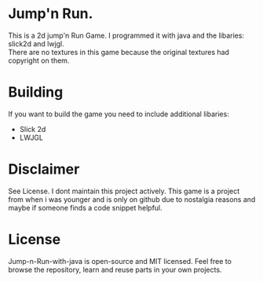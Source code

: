 # Jump'n Run.
This is a 2d jump'n Run Game. I programmed it with java and the libaries: slick2d and lwjgl.  
There are no textures in this game because the original textures had copyright on them.

# Building
If you want to build the game you need to include additional libaries:
- Slick 2d
- LWJGL

# Disclaimer
See License.
I dont maintain this project actively. This game is a project from when i was younger and is only on github due to nostalgia reasons and maybe if someone finds a code snippet helpful.


# License
Jump-n-Run-with-java is open-source and MIT licensed. Feel free to browse the repository, learn and reuse parts in your own projects.
